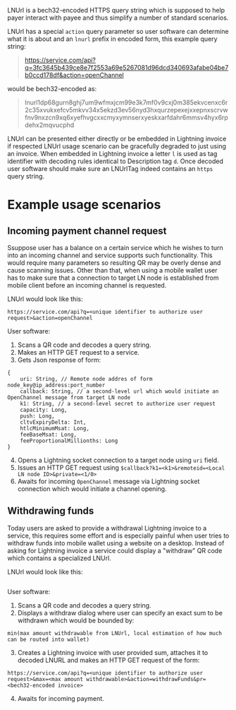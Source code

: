 LNUrl is a bech32-encoded HTTPS query string which is supposed to help payer interact with payee and thus simplify a number of standard scenarios.

LNUrl has a special `action` query parameter so user software can determine what it is about and an `lnurl` prefix in encoded form, this example query string: 
> https://service.com/api?q=3fc3645b439ce8e7f2553a69e5267081d96dcd340693afabe04be7b0ccd178df&action=openChannel 

would be bech32-encoded as:

> lnurl1dp68gurn8ghj7um9wfmxjcm99e3k7mf0v9cxj0m385ekvcenxc6r2c35xvukxefcv5mkvv34x5ekzd3ev56nyd3hxqurzepexejxxepnxscrvwfnv9nxzcn9xq6xyefhvgcxxcmyxymnserxyeskxarfdahr6mmsv4hyx6rpdehx2mqvucphd

LNUrl can be presented either directly or be embedded in Lightning invoice if respected LNUrl usage scenario can be gracefully degraded to just using an invoice. When embedded in Lightning invoice a letter `l` is used as tag identifier with decoding rules identical to Description tag `d`. Once decoded user software should make sure an LNUrlTag indeed contains an `https` query string.


# Example usage scenarios

## Incoming payment channel request  
Ssuppose user has a balance on a certain service which he wishes to turn into an incoming channel and service supports such functionality. This would require many parameters so resulting QR may be overly dense and cause scanning issues. Other than that, when using a mobile wallet user has to make sure that a connection to target LN node is established from mobile client before an incoming channel is requested.

LNUrl would look like this: 
```
https://service.com/api?q=<unique identifier to authorize user request>&action=openChannel
```

User software:
1. Scans a QR code and decodes a query string.
2. Makes an HTTP GET request to a service.
3. Gets Json response of form: 
```
{
	uri: String, // Remote node addres of form node_key@ip_address:port_number
	callback: String, // a second-level url which would initiate an OpenChannel message from target LN node
	k1: String, // a second-level secret to authorize user request 
	capacity: Long,
	push: Long, 
	cltvExpiryDelta: Int, 
	htlcMinimumMsat: Long, 
	feeBaseMsat: Long, 
	feeProportionalMillionths: Long
}
```
4. Opens a Lightning socket connection to a target node using `uri` field.
5. Issues an HTTP GET request using `$callback?k1=<k1>&remoteid=<Local LN node ID>&private=<1/0>`
6. Awaits for incoming `OpenChannel` message via Lightning socket connection which would initiate a channel opening.


## Withdrawing funds
Today users are asked to provide a withdrawal Lightning invoice to a service, this requires some effort and is especially painful when user tries to withdraw funds into mobile wallet using a website on a desktop. Instead of asking for Lightning invoice a service could display a "withdraw" QR code which contains a specialized LNUrl.

LNUrl would look like this: 
```https://service.com/api?q=<unique identifier to authorize user request>&max=<max amount withdrawable>&action=withdrawFunds
```

User software:
1. Scans a QR code and decodes a query string.
2. Displays a withdraw dialog where user can specify an exact sum to be withdrawn which would be bounded by: 
```
min(max amount withdrawable from LNUrl, local estimation of how much can be routed into wallet)
```
3. Creates a Lightning invoice with user provided sum, attaches it to decoded LNURL and makes an HTTP GET request of the form: 
```
https://service.com/api?q=<unique identifier to authorize user request>&max=<max amount withdrawable>&action=withdrawFunds&pr=<bech32-encoded invoice>
```
4. Awaits for incoming payment.

